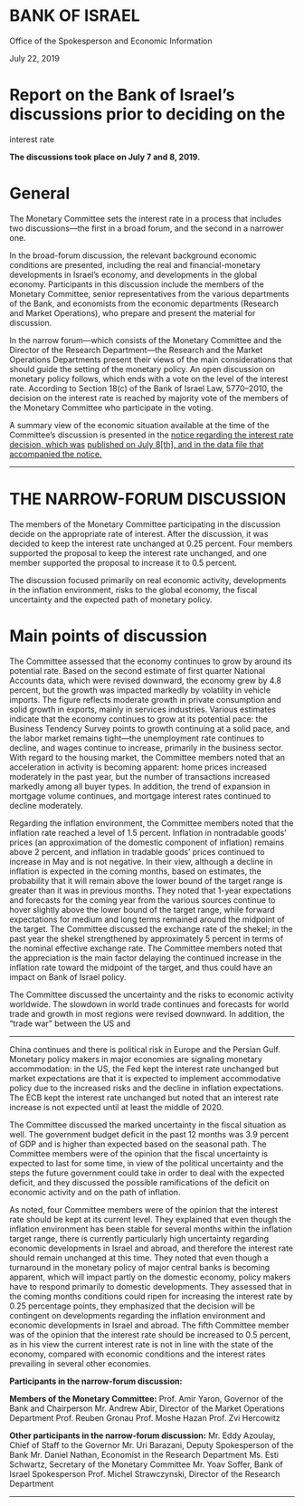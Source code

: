 # BANK OF ISRAEL

Office of the Spokesperson and Economic Information

July 22, 2019

# Report on the Bank of Israel’s discussions prior to deciding on the
 interest rate

**The discussions took place on July 7 and 8, 2019.**

# General

The Monetary Committee sets the interest rate in a process that includes two
discussions––the first in a broad forum, and the second in a narrower one.

In the broad-forum discussion, the relevant background economic conditions are
presented, including the real and financial-monetary developments in Israel’s economy,
and developments in the global economy. Participants in this discussion include the
members of the Monetary Committee, senior representatives from the various
departments of the Bank, and economists from the economic departments (Research
and Market Operations), who prepare and present the material for discussion.

In the narrow forum—which consists of the Monetary Committee and the Director of
the Research Department—the Research and the Market Operations Departments
present their views of the main considerations that should guide the setting of the
monetary policy. An open discussion on monetary policy follows, which ends with a
vote on the level of the interest rate. According to Section 18(c) of the Bank of Israel
Law, 5770–2010, the decision on the interest rate is reached by majority vote of the
members of the Monetary Committee who participate in the voting.

A summary view of the economic situation available at the time of the Committee’s
discussion is presented in the [notice regarding the interest rate decision, which was](https://www.boi.org.il/en/NewsAndPublications/PressReleases/Pages/8-07-2019.aspx)
[published on July 8[th], and in the data file that accompanied the notice.](https://www.boi.org.il/en/NewsAndPublications/PressReleases/Documents/Main%20Economic%20background%20data%20Interest%20Rate%20decision%208.7.19.pptx)


-----

# THE NARROW-FORUM DISCUSSION

The members of the Monetary Committee participating in the discussion decide on the
appropriate rate of interest. After the discussion, it was decided to keep the interest rate
unchanged at 0.25 percent. Four members supported the proposal to keep the interest
rate unchanged, and one member supported the proposal to increase it to 0.5 percent.

The discussion focused primarily on real economic activity, developments in the
inflation environment, risks to the global economy, the fiscal uncertainty and the
expected path of monetary policy.

# Main points of discussion

The Committee assessed that the economy continues to grow by around its potential
rate. Based on the second estimate of first quarter National Accounts data, which were
revised downward, the economy grew by 4.8 percent, but the growth was impacted
markedly by volatility in vehicle imports. The figure reflects moderate growth in private
consumption and solid growth in exports, mainly in services industries. Various
estimates indicate that the economy continues to grow at its potential pace: the Business
Tendency Survey points to growth continuing at a solid pace, and the labor market
remains tight—the unemployment rate continues to decline, and wages continue to
increase, primarily in the business sector. With regard to the housing market, the
Committee members noted that an acceleration in activity is becoming apparent: home
prices increased moderately in the past year, but the number of transactions increased
markedly among all buyer types. In addition, the trend of expansion in mortgage
volume continues, and mortgage interest rates continued to decline moderately.

Regarding the inflation environment, the Committee members noted that the inflation
rate reached a level of 1.5 percent. Inflation in nontradable goods’ prices (an
approximation of the domestic component of inflation) remains above 2 percent, and
inflation in tradable goods’ prices continued to increase in May and is not negative. In
their view, although a decline in inflation is expected in the coming months, based on
estimates, the probability that it will remain above the lower bound of the target range
is greater than it was in previous months. They noted that 1-year expectations and
forecasts for the coming year from the various sources continue to hover slightly above
the lower bound of the target range, while forward expectations for medium and long
terms remained around the midpoint of the target. The Committee discussed the
exchange rate of the shekel; in the past year the shekel strengthened by approximately
5 percent in terms of the nominal effective exchange rate. The Committee members
noted that the appreciation is the main factor delaying the continued increase in the
inflation rate toward the midpoint of the target, and thus could have an impact on Bank
of Israel policy.

The Committee discussed the uncertainty and the risks to economic activity worldwide.
The slowdown in world trade continues and forecasts for world trade and growth in
most regions were revised downward. In addition, the “trade war” between the US and


-----

China continues and there is political risk in Europe and the Persian Gulf. Monetary
policy makers in major economies are signaling monetary accommodation: in the US,
the Fed kept the interest rate unchanged but market expectations are that it is expected
to implement accommodative policy due to the increased risks and the decline in
inflation expectations. The ECB kept the interest rate unchanged but noted that an
interest rate increase is not expected until at least the middle of 2020.

The Committee discussed the marked uncertainty in the fiscal situation as well. The
government budget deficit in the past 12 months was 3.9 percent of GDP and is higher
than expected based on the seasonal path. The Committee members were of the opinion
that the fiscal uncertainty is expected to last for some time, in view of the political
uncertainty and the steps the future government could take in order to deal with the
expected deficit, and they discussed the possible ramifications of the deficit on
economic activity and on the path of inflation.

As noted, four Committee members were of the opinion that the interest rate should be
kept at its current level. They explained that even though the inflation environment has
been stable for several months within the inflation target range, there is currently
particularly high uncertainty regarding economic developments in Israel and abroad,
and therefore the interest rate should remain unchanged at this time. They noted that
even though a turnaround in the monetary policy of major central banks is becoming
apparent, which will impact partly on the domestic economy, policy makers have to
respond primarily to domestic developments. They assessed that in the coming months
conditions could ripen for increasing the interest rate by 0.25 percentage points, they
emphasized that the decision will be contingent on developments regarding the inflation
environment and economic developments in Israel and abroad. The fifth Committee
member was of the opinion that the interest rate should be increased to 0.5 percent, as
in his view the current interest rate is not in line with the state of the economy, compared
with economic conditions and the interest rates prevailing in several other economies.

**Participants in the narrow-forum discussion:**

**Members of the Monetary Committee:**
Prof. Amir Yaron, Governor of the Bank and Chairperson
Mr. Andrew Abir, Director of the Market Operations Department
Prof. Reuben Gronau
Prof. Moshe Hazan
Prof. Zvi Hercowitz

**Other participants in the narrow-forum discussion:**
Mr. Eddy Azoulay, Chief of Staff to the Governor
Mr. Uri Barazani, Deputy Spokesperson of the Bank
Mr. Daniel Nathan, Economist in the Research Department
Ms. Esti Schwartz, Secretary of the Monetary Committee
Mr. Yoav Soffer, Bank of Israel Spokesperson
Prof. Michel Strawczynski, Director of the Research Department


-----

